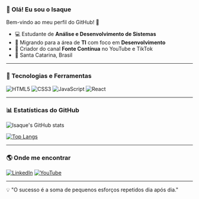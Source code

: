### 👋 Olá! Eu sou o Isaque

Bem-vindo ao meu perfil do GitHub! 🚀

- 💻 Estudante de **Análise e Desenvolvimento de Sistemas**
- 🔭 Migrando para a área de **TI** com foco em **Desenvolvimento**
- 🎥 Criador do canal **Fonte Contínua** no YouTube e TikTok
- 📍 Santa Catarina, Brasil

---

### 🔧 Tecnologias e Ferramentas

![HTML5](https://img.shields.io/badge/HTML5-%23E34F26.svg?style=for-the-badge&logo=html5&logoColor=white)
![CSS3](https://img.shields.io/badge/CSS3-%231572B6.svg?style=for-the-badge&logo=css3&logoColor=white)
![JavaScript](https://img.shields.io/badge/JavaScript-%23F7DF1E.svg?style=for-the-badge&logo=javascript&logoColor=black)
![React](https://img.shields.io/badge/React-%2361DAFB.svg?style=for-the-badge&logo=react&logoColor=black)

---

### 📊 Estatísticas do GitHub

![Isaque's GitHub stats](https://github-readme-stats.vercel.app/api?username=IsaqueDinba&show_icons=true&theme=radical)

[![Top Langs](https://github-readme-stats.vercel.app/api/top-langs/?username=IsaqueDinba&layout=compact&theme=radical)](https://github.com/anuraghazra/github-readme-stats)

---

### 🌎 Onde me encontrar

[![LinkedIn](https://img.shields.io/badge/LinkedIn-%230A66C2.svg?style=for-the-badge&logo=linkedin&logoColor=white)](https://linkedin.com/in/isaque-santos-720b8b15a)
[![YouTube](https://img.shields.io/badge/YouTube-%23FF0000.svg?style=for-the-badge&logo=youtube&logoColor=white)](https://www.youtube.com/@FonteContinua)

---

💡 "O sucesso é a soma de pequenos esforços repetidos dia após dia."
